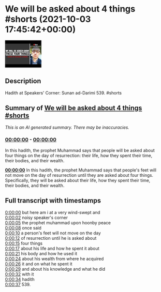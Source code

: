 # We will be asked about 4 things #shorts (2021-10-03 17:45:42+00:00)

![alt We will be asked about 4 things #shorts](B8y7sW8Uf04.jpg "We will be asked about 4 things #shorts")

## Description

Hadith at Speakers' Corner: Sunan ad-Darimi 539. #shorts

## Summary of [We will be asked about 4 things #shorts](https://www.youtube.com/watch?v=B8y7sW8Uf04)


*This is an AI generated summary. There may be inaccuracies. [](/)*

### [00:00:00](https://www.youtube.com/watch?v=B8y7sW8Uf04&t=0) - [00:00:00](https://www.youtube.com/watch?v=B8y7sW8Uf04&t=0)

In this hadith, the prophet Muhammad says that people will be asked about four things on the day of resurrection: their life, how they spent their time, their bodies, and their wealth.

**[00:00:00](https://www.youtube.com/watch?v=B8y7sW8Uf04&t=0)** In this hadith, the prophet Muhammad says that people's feet will not move on the day of resurrection until they are asked about four things. Specifically, they will be asked about their life, how they spent their time, their bodies, and their wealth.

## Full transcript with timestamps

[0:00:00](https://youtu.be/B8y7sW8Uf04?t=0) but here am i at a very wind-swept and  
[0:00:02](https://youtu.be/B8y7sW8Uf04?t=2) noisy speaker's corner  
[0:00:05](https://youtu.be/B8y7sW8Uf04?t=5) the prophet muhammad upon hoonby peace  
[0:00:08](https://youtu.be/B8y7sW8Uf04?t=8) once said  
[0:00:10](https://youtu.be/B8y7sW8Uf04?t=10) a person's feet will not move on the day  
[0:00:12](https://youtu.be/B8y7sW8Uf04?t=12) of resurrection until he is asked about  
[0:00:15](https://youtu.be/B8y7sW8Uf04?t=15) four things  
[0:00:17](https://youtu.be/B8y7sW8Uf04?t=17) about his life and how he spent it about  
[0:00:21](https://youtu.be/B8y7sW8Uf04?t=21) his body and how he used it  
[0:00:24](https://youtu.be/B8y7sW8Uf04?t=24) about his wealth from where he acquired  
[0:00:26](https://youtu.be/B8y7sW8Uf04?t=26) it and on what he spent it  
[0:00:29](https://youtu.be/B8y7sW8Uf04?t=29) and about his knowledge and what he did  
[0:00:32](https://youtu.be/B8y7sW8Uf04?t=32) with it  
[0:00:34](https://youtu.be/B8y7sW8Uf04?t=34) hadith  
[0:00:37](https://youtu.be/B8y7sW8Uf04?t=37) 539.  
